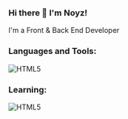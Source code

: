 ### Hi there 👋 I'm Noyz!

I'm a Front & Back End Developer 

### Languages and Tools:
<img src="https://skillicons.dev/icons?i=js,html,css,tailwind,lua,nodejs,mysql" alt="HTML5" /></a>

### Learning:
<img src="https://skillicons.dev/icons?i=react" alt="HTML5" /></a>

